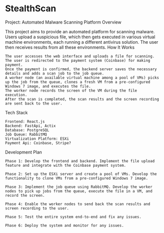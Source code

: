 # StealthScan

Project: Automated Malware Scanning Platform
Overview

This project aims to provide an automated platform for scanning malware. Users upload a suspicious file, which then gets executed in various virtual machine environments, each running a different antivirus solution. The user then receives results from all these environments.
How It Works

    The user accesses the web interface and uploads a file for scanning.
    The user is redirected to the payment system (Coinbase) for making payment.
    Once the payment is confirmed, the backend server saves the necessary details and adds a scan job to the job queue.
    A worker node (an available virtual machine among a pool of VMs) picks up the job from the queue, clones a fresh VM from a pre-configured Windows 7 image, and executes the file.
    The worker node records the screen of the VM during the file execution.
    After the scan is completed, the scan results and the screen recording are sent back to the user.

Tech Stack

    Frontend: React.js
    Backend: FastApi, Actix
    Database: PostgreSQL
    Job Queue: RabbitMQ
    Virtualization Platform: ESXi
    Payment Api: Coinbase, Stripe?

Development Plan

    Phase 1: Develop the frontend and backend. Implement the file upload feature and integrate with the Coinbase payment system.

    Phase 2: Set up the ESXi server and create a pool of VMs. Develop the functionality to clone VMs from a pre-configured Windows 7 image.

    Phase 3: Implement the job queue using RabbitMQ. Develop the worker nodes to pick up jobs from the queue, execute the file in a VM, and record the screen.

    Phase 4: Enable the worker nodes to send back the scan results and screen recording to the user.

    Phase 5: Test the entire system end-to-end and fix any issues.

    Phase 6: Deploy the system and monitor for any issues.
